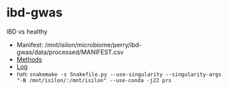 ibd-gwas
==============================

IBD vs healthy
* Manifest: /mnt/isilon/microbiome/perry/ibd-gwas/data/processed/MANIFEST.csv
* [Methods](writeup/methods.md)
* [Log](writeup/log.md)
* run: `snakemake -s Snakefile.py --use-singularity --singularity-args "-B /mnt/isilon/:/mnt/isilon" --use-conda -j22 prs`
